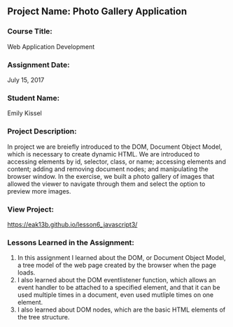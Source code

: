 ## Project Name:  Photo Gallery Application

### Course Title:
Web Application Development

### Assignment Date:  
July 15, 2017

### Student Name:  
Emily Kissel

### Project Description:
In project we are breiefly introduced to the DOM, Document Object Model, which 
is necessary to create dynamic HTML. We are introduced to accessing elements 
by id, selector, class, or name; accessing elements and content; adding and removing 
document nodes; and manipulating the browser window. In the exercise, we built a 
photo gallery of images that allowed the viewer to navigate through them and select 
the option to preview more images. 

### View Project:
https://eak13b.github.io/lesson6_javascript3/

### Lessons Learned in the Assignment:
1. In this assignment I learned about the DOM, or Document Object Model, a tree model
of the web page created by the browser when the page loads.
2. I also learned about the DOM eventlistener function, which allows an event handler 
to be attached to a specified element, and that it can be used multiple times in a 
document, even used mutliple times on one element.
3. I also learned about DOM nodes, which are the basic HTML elements of the tree structure. 
